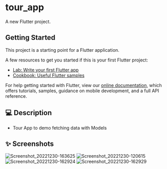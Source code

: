 # tour_app

A new Flutter project.

## Getting Started

This project is a starting point for a Flutter application.

A few resources to get you started if this is your first Flutter project:

- [Lab: Write your first Flutter app](https://flutter.dev/docs/get-started/codelab)
- [Cookbook: Useful Flutter samples](https://flutter.dev/docs/cookbook)

For help getting started with Flutter, view our
[online documentation](https://flutter.dev/docs), which offers tutorials,
samples, guidance on mobile development, and a full API reference.




## 💻 Description

- Tour App to demo fetching data with Models

## ✨ Screenshots

![Screenshot_20221230-163625](https://user-images.githubusercontent.com/61213263/210087476-76fa9ec9-9a7e-4e8b-96f5-378cf5c11d48.jpg)
![Screenshot_20221230-120615](https://user-images.githubusercontent.com/61213263/210087479-6bb237a9-467d-4924-aea5-c27e3d7e9049.jpg)
![Screenshot_20221230-162924](https://user-images.githubusercontent.com/61213263/210087481-18c206a6-d498-4072-9e75-4c541136c0aa.jpg)
![Screenshot_20221230-162929](https://user-images.githubusercontent.com/61213263/210087482-c83f0fbc-50c9-41d8-ae93-cb8cfd23a9ba.jpg)









